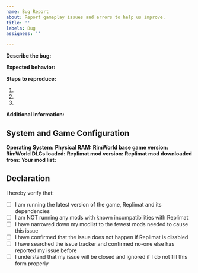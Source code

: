 ```yaml
---
name: Bug Report
about: Report gameplay issues and errors to help us improve.
title: ''
labels: Bug
assignees: ''

---
```


<!-- Please complete the template below in ENGLISH. Reports that do not follow the template will be closed and ignored. -->
<!-- Do NOT type inside comment tags, or your text won't show up -->

**Describe the bug:**  
<!-- What happened? -->

**Expected behavior:**  
<!-- What did you expect to happen? -->

**Steps to reproduce:**  
<!-- What does the mod author need to do to make the bug happen? (so that he can track down the cause) -->
1.
2.
3.

**Additional information:**
<!-- If you have screenshots, you can directly drag them here to upload and attach them here-->
<!-- If you have warning/error messages from the Debug log, copy and paste only the relevant bits -->
<!-- Do NOT paste your whole log -->

## System and Game Configuration
**Operating System:** <!-- e.g. Microsoft Windows 10 (64-bit) -->
**Physical RAM:** <!-- e.g. 16.0 GB-->
**RimWorld base game version:** <!-- e.g. 1.2.2753 -->
**RimWorld DLCs loaded:** <!-- none or Royalty -->
**Replimat mod version:** <!-- e.g. 1.2.1 -->
**Replimat mod downloaded from:** <!-- GitHub or Steam -->
**Your mod list:** <!-- List each mod with its version number - e.g. Harmony 2.0.4, MedPod 1.1.4, JecTools 1.1.1.2 -->

## Declaration
<!-- Type x inside the [ ] to tick, like this: [x] -->
I hereby verify that:
- [ ] I am running the latest version of the game, Replimat and its dependencies
- [ ] I am NOT running any mods with known incompatibilities with Replimat 
- [ ] I have narrowed down my modlist to the fewest mods needed to cause this issue
- [ ] I have confirmed that the issue does not happen if Replimat is disabled
- [ ] I have searched the issue tracker and confirmed no-one else has reported my issue before
- [ ] I understand that my issue will be closed and ignored if I do not fill this form properly
